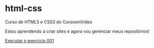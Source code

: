 # html-css
 Curso de HTML5 e CSS3 do CursoemVideo

 Estou aprendendo a criar sites e agora vou gerenciar meus repositórios!

<a href="https://wellyson-alcantara.github.io/html-css/exercicios/ex001/index.html"> Executar o exercicio 001 </a>